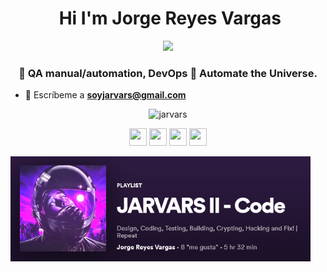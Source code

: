<h1 align="center">️ Hi I'm Jorge Reyes Vargas </h1>
<p align="center"><img width="150" src="https://github.com/jarvars/jarvars.github.io/blob/master/assets/img/logo1.png?raw=true" /> </p>
<h3 align="center">🐛 QA manual/automation, DevOps 🤖 Automate the Universe.</h3>

- 📧 Escríbeme a **soyjarvars@gmail.com**

<p align="center">
 <img src="https://github-readme-stats.vercel.app/api?username=jarvars&show_icons=true" alt="jarvars" />
</p>

<p align="center">
 <a href="https://www.linkedin.com/in/jarvars"><img height="28" width="28" src="https://cdn.jsdelivr.net/npm/simple-icons@v3/icons/linkedin.svg"/></a> <a href="https://www.twitter.com/jar_vars"><img height="28" width="28" src="https://cdn.jsdelivr.net/npm/simple-icons@v3/icons/twitter.svg"/></a> <a href="https://steamcommunity.com/id/jarvars/"><img height="28" width="28" src="https://cdn.jsdelivr.net/npm/simple-icons@v3/icons/steam.svg"/></a> <a href="https://dev.to/jarvars"><img height="28" width="28" src="https://cdn.jsdelivr.net/npm/simple-icons@v3/icons/dev-dot-to.svg"/></a>
</p>

[<img src="https://github.com/jarvars/jarvars/blob/master/assets/SpoList.png?raw=true" align="left" width="480" />](https://open.spotify.com/playlist/12W7dtBCYUtjOleI3ULgNK?si=oKL20GwqSrikkq7fZ5kPzg)
